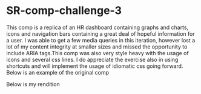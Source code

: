 # SR-comp-challenge-3
This comp is a replica of an HR dashboard containing graphs and charts, icons and navigation bars containing a great deal of hopeful information for a user. I was able to get a few media queries in this iteration, however lost a lot of my content integrity at smaller sizes and missed the opportunity to include ARIA tags.This comp was also very style heavy with the usage of icons and several css lines. I do appreciate the exercise also in using shortcuts and will implement the usage of idiomatic css going forward. 
Below is an example of the original comp


Below is my rendition 
